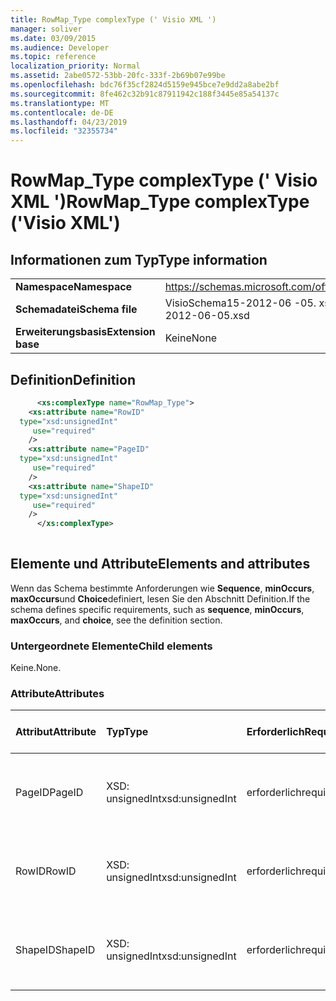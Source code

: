 ```yaml
---
title: RowMap_Type complexType (' Visio XML ')
manager: soliver
ms.date: 03/09/2015
ms.audience: Developer
ms.topic: reference
localization_priority: Normal
ms.assetid: 2abe0572-53bb-20fc-333f-2b69b07e99be
ms.openlocfilehash: bdc76f35cf2824d5159e945bce7e9dd2a8abe2bf
ms.sourcegitcommit: 8fe462c32b91c87911942c188f3445e85a54137c
ms.translationtype: MT
ms.contentlocale: de-DE
ms.lasthandoff: 04/23/2019
ms.locfileid: "32355734"
---
```

# <a name="rowmaptype-complextype-visio-xml"></a><span data-ttu-id="a99cb-102">RowMap_Type complexType (' Visio XML ')</span><span class="sxs-lookup"><span data-stu-id="a99cb-102">RowMap_Type complexType ('Visio XML')</span></span>

## <a name="type-information"></a><span data-ttu-id="a99cb-103">Informationen zum Typ</span><span class="sxs-lookup"><span data-stu-id="a99cb-103">Type information</span></span>

|||
|:-----|:-----|
|<span data-ttu-id="a99cb-104">**Namespace**</span><span class="sxs-lookup"><span data-stu-id="a99cb-104">**Namespace**</span></span> <br/> |https://schemas.microsoft.com/office/visio/2011/1/core  <br/> |
|<span data-ttu-id="a99cb-105">**Schemadatei**</span><span class="sxs-lookup"><span data-stu-id="a99cb-105">**Schema file**</span></span> <br/> |<span data-ttu-id="a99cb-106">VisioSchema15-2012-06 -05. xsd</span><span class="sxs-lookup"><span data-stu-id="a99cb-106">VisioSchema15-2012-06-05.xsd</span></span>  <br/> |
|<span data-ttu-id="a99cb-107">**Erweiterungsbasis**</span><span class="sxs-lookup"><span data-stu-id="a99cb-107">**Extension base**</span></span> <br/> |<span data-ttu-id="a99cb-108">Keine</span><span class="sxs-lookup"><span data-stu-id="a99cb-108">None</span></span>  <br/> |
   
## <a name="definition"></a><span data-ttu-id="a99cb-109">Definition</span><span class="sxs-lookup"><span data-stu-id="a99cb-109">Definition</span></span>

```XML
      <xs:complexType name="RowMap_Type">
    <xs:attribute name="RowID"
  type="xsd:unsignedInt"
     use="required"
    />
    <xs:attribute name="PageID"
  type="xsd:unsignedInt"
     use="required"
    />
    <xs:attribute name="ShapeID"
  type="xsd:unsignedInt"
     use="required"
    />
      </xs:complexType>
      
```

## <a name="elements-and-attributes"></a><span data-ttu-id="a99cb-110">Elemente und Attribute</span><span class="sxs-lookup"><span data-stu-id="a99cb-110">Elements and attributes</span></span>

<span data-ttu-id="a99cb-111">Wenn das Schema bestimmte Anforderungen wie **Sequence**, **minOccurs**, **maxOccurs**und **Choice**definiert, lesen Sie den Abschnitt Definition.</span><span class="sxs-lookup"><span data-stu-id="a99cb-111">If the schema defines specific requirements, such as **sequence**, **minOccurs**, **maxOccurs**, and **choice**, see the definition section.</span></span> 
  
### <a name="child-elements"></a><span data-ttu-id="a99cb-112">Untergeordnete Elemente</span><span class="sxs-lookup"><span data-stu-id="a99cb-112">Child elements</span></span>

<span data-ttu-id="a99cb-113">Keine.</span><span class="sxs-lookup"><span data-stu-id="a99cb-113">None.</span></span>
  
### <a name="attributes"></a><span data-ttu-id="a99cb-114">Attribute</span><span class="sxs-lookup"><span data-stu-id="a99cb-114">Attributes</span></span>

|<span data-ttu-id="a99cb-115">**Attribut**</span><span class="sxs-lookup"><span data-stu-id="a99cb-115">**Attribute**</span></span>|<span data-ttu-id="a99cb-116">**Typ**</span><span class="sxs-lookup"><span data-stu-id="a99cb-116">**Type**</span></span>|<span data-ttu-id="a99cb-117">**Erforderlich**</span><span class="sxs-lookup"><span data-stu-id="a99cb-117">**Required**</span></span>|<span data-ttu-id="a99cb-118">**Beschreibung**</span><span class="sxs-lookup"><span data-stu-id="a99cb-118">**Description**</span></span>|<span data-ttu-id="a99cb-119">**Mögliche Werte**</span><span class="sxs-lookup"><span data-stu-id="a99cb-119">**Possible values**</span></span>|
|:-----|:-----|:-----|:-----|:-----|
|<span data-ttu-id="a99cb-120">PageID</span><span class="sxs-lookup"><span data-stu-id="a99cb-120">PageID</span></span>  <br/> |<span data-ttu-id="a99cb-121">XSD: unsignedInt</span><span class="sxs-lookup"><span data-stu-id="a99cb-121">xsd:unsignedInt</span></span>  <br/> |<span data-ttu-id="a99cb-122">erforderlich</span><span class="sxs-lookup"><span data-stu-id="a99cb-122">required</span></span>  <br/> ||<span data-ttu-id="a99cb-123">Werte des XSD: unsignedInt-Typs.</span><span class="sxs-lookup"><span data-stu-id="a99cb-123">Values of the xsd:unsignedInt type.</span></span>  <br/> |
|<span data-ttu-id="a99cb-124">RowID</span><span class="sxs-lookup"><span data-stu-id="a99cb-124">RowID</span></span>  <br/> |<span data-ttu-id="a99cb-125">XSD: unsignedInt</span><span class="sxs-lookup"><span data-stu-id="a99cb-125">xsd:unsignedInt</span></span>  <br/> |<span data-ttu-id="a99cb-126">erforderlich</span><span class="sxs-lookup"><span data-stu-id="a99cb-126">required</span></span>  <br/> ||<span data-ttu-id="a99cb-127">Werte des XSD: unsignedInt-Typs.</span><span class="sxs-lookup"><span data-stu-id="a99cb-127">Values of the xsd:unsignedInt type.</span></span>  <br/> |
|<span data-ttu-id="a99cb-128">ShapeID</span><span class="sxs-lookup"><span data-stu-id="a99cb-128">ShapeID</span></span>  <br/> |<span data-ttu-id="a99cb-129">XSD: unsignedInt</span><span class="sxs-lookup"><span data-stu-id="a99cb-129">xsd:unsignedInt</span></span>  <br/> |<span data-ttu-id="a99cb-130">erforderlich</span><span class="sxs-lookup"><span data-stu-id="a99cb-130">required</span></span>  <br/> ||<span data-ttu-id="a99cb-131">Werte des XSD: unsignedInt-Typs.</span><span class="sxs-lookup"><span data-stu-id="a99cb-131">Values of the xsd:unsignedInt type.</span></span>  <br/> |
   

